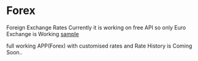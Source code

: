 # Forex
Foreign Exchange Rates
Currently it is working on free API so only Euro Exchange is Working
[sample](http://forex-app.herokuapp.com/)

full working APP(Forex) with customised rates and Rate History is Coming Soon.. 
